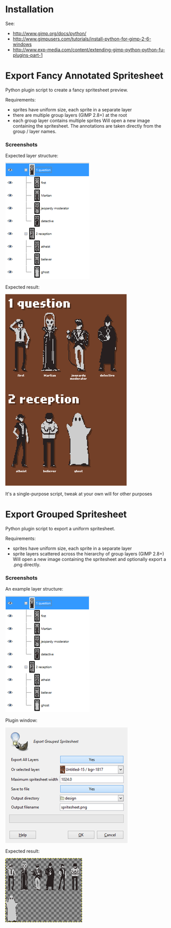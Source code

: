 Installation
==================
See:
- http://www.gimp.org/docs/python/
- http://www.gimpusers.com/tutorials/install-python-for-gimp-2-6-windows
- http://www.exp-media.com/content/extending-gimp-python-python-fu-plugins-part-1

Export Fancy Annotated Spritesheet
==================================
Python plugin script to create a fancy spritesheet preview.

Requirements:
- sprites have uniform size, each sprite in a separate layer
- there are multiple group layers (GIMP 2.8+) at the root
- each group layer contains multiple sprites
Will open a new image containing the spritesheet.
The annotations are taken directly from the group / layer names.

### Screenshots

Expected layer structure:

![Expected layer structure](layer_structure.png "Expected layer structure")

Expected result:

![Expected result](fancy_annotated_spritesheet.png "Expected result")

It's a single-purpose script, tweak at your own will for other purposes

Export Grouped Spritesheet
==================================
Python plugin script to export a uniform spritesheet.

Requirements:
- sprites have uniform size, each sprite in a separate layer
- sprite layers scattered across the hierarchy of group layers (GIMP 2.8+)
Will open a new image containing the spritesheet and optionally export a .png directly.

### Screenshots

An example layer structure:

![An example layer structure](layer_structure.png "An example layer structure") 

Plugin window: 

![Plugin window](export_grouped_spritesheet.png "Plugin window") 

Expected result:

![Expected result](exported_spritesheet.png "Expected result") 
